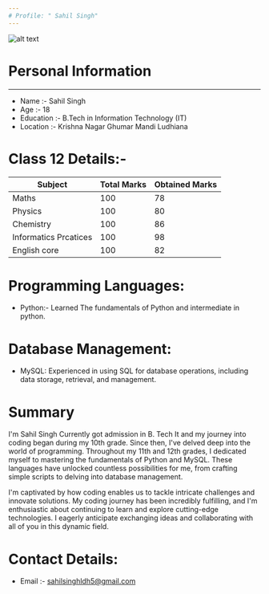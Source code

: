 ```yaml
---
# Profile: " Sahil Singh"
---
```

![alt text](https://github.com/user-attachments/assets/2520dad6-24e1-43fc-a104-8e977eab9305)

# Personal Information 

---
- Name :- Sahil Singh
- Age :- 18
- Education :- B.Tech in Information Technology (IT)
- Location :- Krishna Nagar Ghumar Mandi Ludhiana

# Class 12 Details:-
| Subject | Total Marks | Obtained Marks |
| ------- | ----- | ------ |
|Maths  |	100  |	78  |
|Physics |	100 |	80  |
|Chemistry |100 |	86 |
|Informatics  Prcatices |	100	| 98 |
|English core |	100	| 82 |

# Programming Languages:
- Python:- Learned The fundamentals of Python and intermediate in python.

# Database Management:
- MySQL: Experienced in using SQL for database operations, including data storage, retrieval, and management.
  
# Summary
I'm Sahil Singh Currently got admission in B. Tech It and my journey into coding began during my 10th grade. Since then, I've delved deep into the world of programming. Throughout my 11th and 12th grades, I dedicated myself to mastering the fundamentals of Python and MySQL. These languages have unlocked countless possibilities for me, from crafting simple scripts to delving into database management.

I'm captivated by how coding enables us to tackle intricate challenges and innovate solutions. My coding journey has been incredibly fulfilling, and I'm enthusiastic about continuing to learn and explore cutting-edge technologies. I eagerly anticipate exchanging ideas and collaborating with all of you in this dynamic field.

# Contact Details:
- Email :- sahilsinghldh5@gmail.com
  
